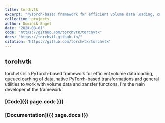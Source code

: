 ```yaml
---
title: torchvtk
excerpt: "PyTorch-based framework for efficient volume data loading, caching, transformations and more"
collection: projects
author: Dominik Engel
date: "2020-08-01"
code: "https://github.com/torchvtk/torchvtk"
docs: "https://torchvtk.github.io/"
citation: "https://github.com/torchvtk/torchvtk"
---
```


## torchvtk
torchvtk is a PyTorch-based framework for efficient volume data loading, queued caching of data, native PyTorch-based transformations and general utilities to work with volume data and transfer functions. I'm the main developer of the framework.

### [Code]({{ page.code }})
### [Documentation]({{ page.docs }})

